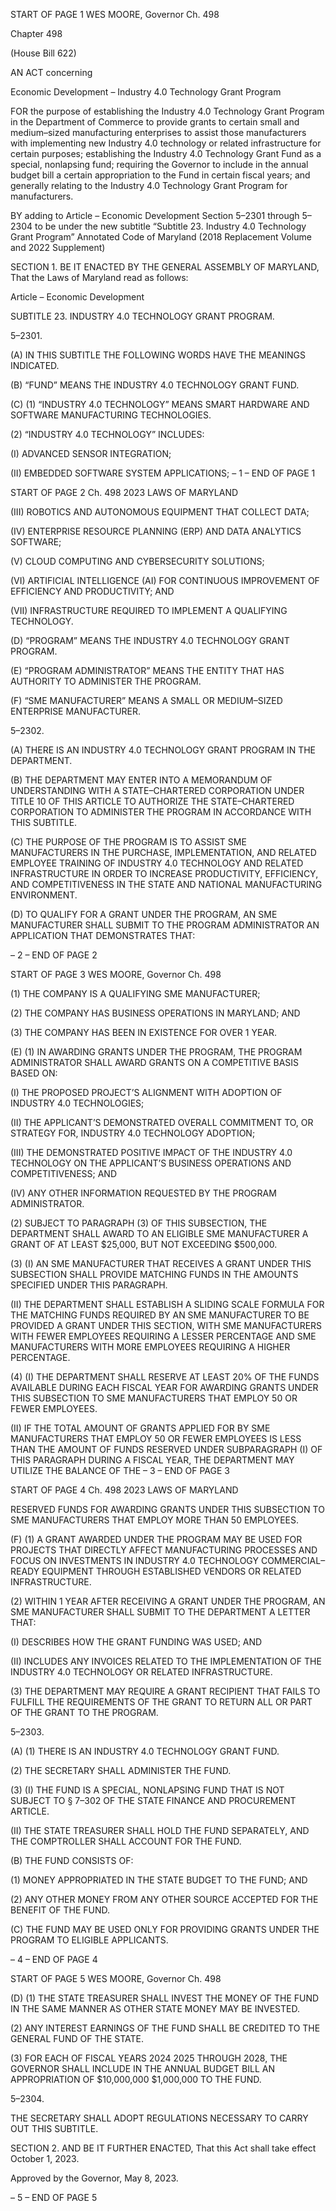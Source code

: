 START OF PAGE 1
WES MOORE, Governor Ch. 498

Chapter 498

(House Bill 622)

AN ACT concerning

Economic Development – Industry 4.0 Technology Grant Program

FOR the purpose of establishing the Industry 4.0 Technology Grant Program in the
Department of Commerce to provide grants to certain small and medium–sized
manufacturing enterprises to assist those manufacturers with implementing new
Industry 4.0 technology or related infrastructure for certain purposes; establishing
the Industry 4.0 Technology Grant Fund as a special, nonlapsing fund; requiring the
Governor to include in the annual budget bill a certain appropriation to the Fund in
certain fiscal years; and generally relating to the Industry 4.0 Technology Grant
Program for manufacturers.

BY adding to
Article – Economic Development
Section 5–2301 through 5–2304 to be under the new subtitle “Subtitle 23. Industry
4.0 Technology Grant Program”
Annotated Code of Maryland
(2018 Replacement Volume and 2022 Supplement)

SECTION 1. BE IT ENACTED BY THE GENERAL ASSEMBLY OF MARYLAND,
That the Laws of Maryland read as follows:

Article – Economic Development

SUBTITLE 23. INDUSTRY 4.0 TECHNOLOGY GRANT PROGRAM.

5–2301.

(A) IN THIS SUBTITLE THE FOLLOWING WORDS HAVE THE MEANINGS
INDICATED.

(B) “FUND” MEANS THE INDUSTRY 4.0 TECHNOLOGY GRANT FUND.

(C) (1) “INDUSTRY 4.0 TECHNOLOGY” MEANS SMART HARDWARE AND
SOFTWARE MANUFACTURING TECHNOLOGIES.

(2) “INDUSTRY 4.0 TECHNOLOGY” INCLUDES:

(I) ADVANCED SENSOR INTEGRATION;

(II) EMBEDDED SOFTWARE SYSTEM APPLICATIONS;
– 1 –
END OF PAGE 1

START OF PAGE 2
Ch. 498 2023 LAWS OF MARYLAND

(III) ROBOTICS AND AUTONOMOUS EQUIPMENT THAT COLLECT
DATA;

(IV) ENTERPRISE RESOURCE PLANNING (ERP) AND DATA
ANALYTICS SOFTWARE;

(V) CLOUD COMPUTING AND CYBERSECURITY SOLUTIONS;

(VI) ARTIFICIAL INTELLIGENCE (AI) FOR CONTINUOUS
IMPROVEMENT OF EFFICIENCY AND PRODUCTIVITY; AND

(VII) INFRASTRUCTURE REQUIRED TO IMPLEMENT A
QUALIFYING TECHNOLOGY.

(D) “PROGRAM” MEANS THE INDUSTRY 4.0 TECHNOLOGY GRANT
PROGRAM.

(E) “PROGRAM ADMINISTRATOR” MEANS THE ENTITY THAT HAS
AUTHORITY TO ADMINISTER THE PROGRAM.

(F) “SME MANUFACTURER” MEANS A SMALL OR MEDIUM–SIZED
ENTERPRISE MANUFACTURER.

5–2302.

(A) THERE IS AN INDUSTRY 4.0 TECHNOLOGY GRANT PROGRAM IN THE
DEPARTMENT.

(B) THE DEPARTMENT MAY ENTER INTO A MEMORANDUM OF
UNDERSTANDING WITH A STATE–CHARTERED CORPORATION UNDER TITLE 10 OF
THIS ARTICLE TO AUTHORIZE THE STATE–CHARTERED CORPORATION TO
ADMINISTER THE PROGRAM IN ACCORDANCE WITH THIS SUBTITLE.

(C) THE PURPOSE OF THE PROGRAM IS TO ASSIST SME MANUFACTURERS
IN THE PURCHASE, IMPLEMENTATION, AND RELATED EMPLOYEE TRAINING OF
INDUSTRY 4.0 TECHNOLOGY AND RELATED INFRASTRUCTURE IN ORDER TO
INCREASE PRODUCTIVITY, EFFICIENCY, AND COMPETITIVENESS IN THE STATE AND
NATIONAL MANUFACTURING ENVIRONMENT.

(D) TO QUALIFY FOR A GRANT UNDER THE PROGRAM, AN SME
MANUFACTURER SHALL SUBMIT TO THE PROGRAM ADMINISTRATOR AN
APPLICATION THAT DEMONSTRATES THAT:

– 2 –
END OF PAGE 2

START OF PAGE 3
WES MOORE, Governor Ch. 498

(1) THE COMPANY IS A QUALIFYING SME MANUFACTURER;

(2) THE COMPANY HAS BUSINESS OPERATIONS IN MARYLAND; AND

(3) THE COMPANY HAS BEEN IN EXISTENCE FOR OVER 1 YEAR.

(E) (1) IN AWARDING GRANTS UNDER THE PROGRAM, THE PROGRAM
ADMINISTRATOR SHALL AWARD GRANTS ON A COMPETITIVE BASIS BASED ON:

(I) THE PROPOSED PROJECT’S ALIGNMENT WITH ADOPTION OF
INDUSTRY 4.0 TECHNOLOGIES;

(II) THE APPLICANT’S DEMONSTRATED OVERALL COMMITMENT
TO, OR STRATEGY FOR, INDUSTRY 4.0 TECHNOLOGY ADOPTION;

(III) THE DEMONSTRATED POSITIVE IMPACT OF THE INDUSTRY
4.0 TECHNOLOGY ON THE APPLICANT’S BUSINESS OPERATIONS AND
COMPETITIVENESS; AND

(IV) ANY OTHER INFORMATION REQUESTED BY THE PROGRAM
ADMINISTRATOR.

(2) SUBJECT TO PARAGRAPH (3) OF THIS SUBSECTION, THE
DEPARTMENT SHALL AWARD TO AN ELIGIBLE SME MANUFACTURER A GRANT OF AT
LEAST $25,000, BUT NOT EXCEEDING $500,000.

(3) (I) AN SME MANUFACTURER THAT RECEIVES A GRANT UNDER
THIS SUBSECTION SHALL PROVIDE MATCHING FUNDS IN THE AMOUNTS SPECIFIED
UNDER THIS PARAGRAPH.

(II) THE DEPARTMENT SHALL ESTABLISH A SLIDING SCALE
FORMULA FOR THE MATCHING FUNDS REQUIRED BY AN SME MANUFACTURER TO
BE PROVIDED A GRANT UNDER THIS SECTION, WITH SME MANUFACTURERS WITH
FEWER EMPLOYEES REQUIRING A LESSER PERCENTAGE AND SME
MANUFACTURERS WITH MORE EMPLOYEES REQUIRING A HIGHER PERCENTAGE.

(4) (I) THE DEPARTMENT SHALL RESERVE AT LEAST 20% OF THE
FUNDS AVAILABLE DURING EACH FISCAL YEAR FOR AWARDING GRANTS UNDER THIS
SUBSECTION TO SME MANUFACTURERS THAT EMPLOY 50 OR FEWER EMPLOYEES.

(II) IF THE TOTAL AMOUNT OF GRANTS APPLIED FOR BY SME
MANUFACTURERS THAT EMPLOY 50 OR FEWER EMPLOYEES IS LESS THAN THE
AMOUNT OF FUNDS RESERVED UNDER SUBPARAGRAPH (I) OF THIS PARAGRAPH
DURING A FISCAL YEAR, THE DEPARTMENT MAY UTILIZE THE BALANCE OF THE
– 3 –
END OF PAGE 3

START OF PAGE 4
Ch. 498 2023 LAWS OF MARYLAND

RESERVED FUNDS FOR AWARDING GRANTS UNDER THIS SUBSECTION TO SME
MANUFACTURERS THAT EMPLOY MORE THAN 50 EMPLOYEES.

(F) (1) A GRANT AWARDED UNDER THE PROGRAM MAY BE USED FOR
PROJECTS THAT DIRECTLY AFFECT MANUFACTURING PROCESSES AND FOCUS ON
INVESTMENTS IN INDUSTRY 4.0 TECHNOLOGY COMMERCIAL–READY EQUIPMENT
THROUGH ESTABLISHED VENDORS OR RELATED INFRASTRUCTURE.

(2) WITHIN 1 YEAR AFTER RECEIVING A GRANT UNDER THE
PROGRAM, AN SME MANUFACTURER SHALL SUBMIT TO THE DEPARTMENT A
LETTER THAT:

(I) DESCRIBES HOW THE GRANT FUNDING WAS USED; AND

(II) INCLUDES ANY INVOICES RELATED TO THE
IMPLEMENTATION OF THE INDUSTRY 4.0 TECHNOLOGY OR RELATED
INFRASTRUCTURE.

(3) THE DEPARTMENT MAY REQUIRE A GRANT RECIPIENT THAT
FAILS TO FULFILL THE REQUIREMENTS OF THE GRANT TO RETURN ALL OR PART OF
THE GRANT TO THE PROGRAM.

5–2303.

(A) (1) THERE IS AN INDUSTRY 4.0 TECHNOLOGY GRANT FUND.

(2) THE SECRETARY SHALL ADMINISTER THE FUND.

(3) (I) THE FUND IS A SPECIAL, NONLAPSING FUND THAT IS NOT
SUBJECT TO § 7–302 OF THE STATE FINANCE AND PROCUREMENT ARTICLE.

(II) THE STATE TREASURER SHALL HOLD THE FUND
SEPARATELY, AND THE COMPTROLLER SHALL ACCOUNT FOR THE FUND.

(B) THE FUND CONSISTS OF:

(1) MONEY APPROPRIATED IN THE STATE BUDGET TO THE FUND; AND

(2) ANY OTHER MONEY FROM ANY OTHER SOURCE ACCEPTED FOR
THE BENEFIT OF THE FUND.

(C) THE FUND MAY BE USED ONLY FOR PROVIDING GRANTS UNDER THE
PROGRAM TO ELIGIBLE APPLICANTS.

– 4 –
END OF PAGE 4

START OF PAGE 5
WES MOORE, Governor Ch. 498

(D) (1) THE STATE TREASURER SHALL INVEST THE MONEY OF THE FUND
IN THE SAME MANNER AS OTHER STATE MONEY MAY BE INVESTED.

(2) ANY INTEREST EARNINGS OF THE FUND SHALL BE CREDITED TO
THE GENERAL FUND OF THE STATE.

(3) FOR EACH OF FISCAL YEARS 2024 2025 THROUGH 2028, THE
GOVERNOR SHALL INCLUDE IN THE ANNUAL BUDGET BILL AN APPROPRIATION OF
$10,000,000 $1,000,000 TO THE FUND.

5–2304.

THE SECRETARY SHALL ADOPT REGULATIONS NECESSARY TO CARRY OUT
THIS SUBTITLE.

SECTION 2. AND BE IT FURTHER ENACTED, That this Act shall take effect
October 1, 2023.

Approved by the Governor, May 8, 2023.

– 5 –
END OF PAGE 5